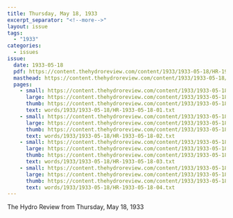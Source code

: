 ```yaml
---
title: Thursday, May 18, 1933
excerpt_separator: "<!--more-->"
layout: issue
tags:
  - "1933"
categories:
  - issues
issue:
  date: 1933-05-18
  pdf: https://content.thehydroreview.com/content/1933/1933-05-18/HR-1933-05-18.pdf
  masthead: https://content.thehydroreview.com/content/1933/1933-05-18/masthead/HR-1933-05-18.jpg
  pages:
    - small: https://content.thehydroreview.com/content/1933/1933-05-18/small/HR-1933-05-18-01.jpg
      large: https://content.thehydroreview.com/content/1933/1933-05-18/large/HR-1933-05-18-01.jpg
      thumb: https://content.thehydroreview.com/content/1933/1933-05-18/thumbnails/HR-1933-05-18-01.jpg
      text: words/1933/1933-05-18/HR-1933-05-18-01.txt
    - small: https://content.thehydroreview.com/content/1933/1933-05-18/small/HR-1933-05-18-02.jpg
      large: https://content.thehydroreview.com/content/1933/1933-05-18/large/HR-1933-05-18-02.jpg
      thumb: https://content.thehydroreview.com/content/1933/1933-05-18/thumbnails/HR-1933-05-18-02.jpg
      text: words/1933/1933-05-18/HR-1933-05-18-02.txt
    - small: https://content.thehydroreview.com/content/1933/1933-05-18/small/HR-1933-05-18-03.jpg
      large: https://content.thehydroreview.com/content/1933/1933-05-18/large/HR-1933-05-18-03.jpg
      thumb: https://content.thehydroreview.com/content/1933/1933-05-18/thumbnails/HR-1933-05-18-03.jpg
      text: words/1933/1933-05-18/HR-1933-05-18-03.txt
    - small: https://content.thehydroreview.com/content/1933/1933-05-18/small/HR-1933-05-18-04.jpg
      large: https://content.thehydroreview.com/content/1933/1933-05-18/large/HR-1933-05-18-04.jpg
      thumb: https://content.thehydroreview.com/content/1933/1933-05-18/thumbnails/HR-1933-05-18-04.jpg
      text: words/1933/1933-05-18/HR-1933-05-18-04.txt
---
```


The Hydro Review from Thursday, May 18, 1933

<!--more-->


